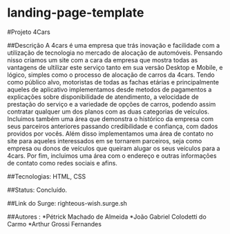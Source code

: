 # landing-page-template

#Projeto 4Cars

##Descrição
A 4cars é uma empresa que trás inovação e facilidade com a utilização de tecnologia no mercado de alocação de automóveis. Pensando nisso criamos um site com a cara da empresa que
mostra todas as vantagens de ultilizar este serviço tanto em sua versão Desktop e Mobile, e lógico, simples como o processo de alocação de carros da 4cars. Tendo como público alvo, motoristas de todas as fachas etárias e principalmente aqueles de aplicativo implementamos desde metodos de pagamentos a explicações sobre disponibilidade de atendimento, a velocidade de prestação do serviço e a variedade de opções de carros, podendo assim contratar qualquer um dos planos com as duas categorias de veículos.
Incluimos também uma área que demonstra o histórico da empresa com seus parceiros anteriores passando credibilidade e confiança, com dados providos por vocês. 
Além disso implementamos uma área de contato no site para aqueles interessados em se tornarem parceiros, seja como empresa ou donos de veículos que queiram alugar os seus veículos para a 4cars. 
Por fim, incluimos uma área com o endereço e outras informações de contato como redes sociais e afins.

##Tecnologias: HTML, CSS

##Status: Concluído.

##Link do Surge: righteous-wish.surge.sh

##Autores : 
*Pétrick Machado de Almeida 
*João Gabriel Colodetti do Carmo
*Arthur Grossi Fernandes 
